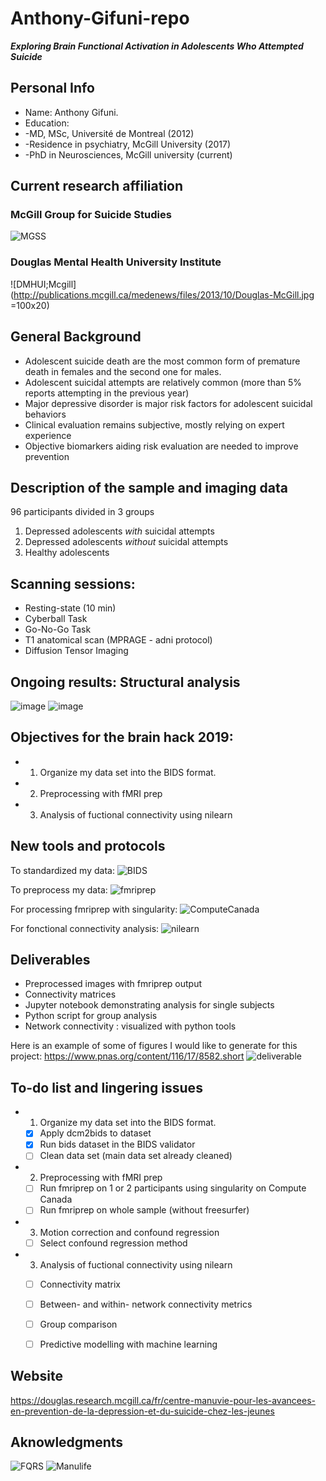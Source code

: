 # Anthony-Gifuni-repo
__*Exploring Brain Functional Activation in Adolescents Who Attempted Suicide*__

## Personal Info

* Name: Anthony Gifuni. 
* Education:
* -MD, MSc, Université de Montreal (2012) 
* -Residence in psychiatry, McGill University (2017)
* -PhD in Neurosciences, McGill university (current)

## Current research affiliation

### McGill Group for Suicide Studies
![MGSS](https://mgss.ca/images/mgss-logo.jpg=100x20)

### Douglas Mental Health University Institute
![DMHUI;Mcgill](http://publications.mcgill.ca/medenews/files/2013/10/Douglas-McGill.jpg =100x20)

## General Background

* Adolescent suicide death are the most common form of premature death in females and the second one for males.
* Adolescent suicidal attempts are relatively common (more than 5% reports attempting in the previous year)
* Major depressive disorder is major risk factors for adolescent suicidal behaviors
* Clinical evaluation remains subjective, mostly relying on expert experience
* Objective biomarkers aiding risk evaluation are needed to improve prevention

## Description of the sample and imaging data
96 participants divided in 3 groups
1) Depressed adolescents *with* suicidal attempts
2) Depressed adolescents *without* suicidal attempts
3) Healthy adolescents

## Scanning sessions:
* Resting-state (10 min)
* Cyberball Task
* Go-No-Go Task
* T1 anatomical scan (MPRAGE - adni protocol)
* Diffusion Tensor Imaging

## Ongoing results: Structural analysis
![image](https://lh3.googleusercontent.com/z00qKZ209XwpBCIYBqECLENDowFuhK7O5MxdwdMOys6Gb8HxoyH2lB1P0_V_kfXitYYv0ry3ioPl1HjhB_xrC1b-PElSk_A39DS-oUo_NKURcOgpnRi6-dVLS0Z1Ln9sG6TMTaREfg)
![image](https://lh3.googleusercontent.com/psRjQQghhzoPGIheuxmPEa9IHLDEcRi5DNXXUg0G8WrclvDKyunDhb936E9DpjTBlLoGoaLKS_wsZ53MD4BlQXEcgywceTfSCMYNui7_oiVAVnNiz-AzqiycDPcV0GuyLAx7scVEiA)


## Objectives for the brain hack 2019:

- 1) Organize my data set into the BIDS format. 
- 2) Preprocessing with fMRI prep
- 3) Analysis of fuctional connectivity using nilearn

## New tools and protocols

To standardized my data:
![BIDS](https://upload.wikimedia.org/wikipedia/commons/d/de/BIDS_Logo.png)

To preprocess my data:
![fmriprep](https://media.springernature.com/full/springer-static/image/art%3A10.1038%2Fs41592-018-0235-4/MediaObjects/41592_2018_235_Fig1_HTML.png)

For processing fmriprep with singularity:
![ComputeCanada](https://www.computecanada.ca/wp-content/uploads/2015/04/BILINGUAL-CC-WEB-LOGO.png)

For fonctional connectivity analysis:
![nilearn](https://nilearn.github.io/_static/nilearn-logo.png)

## Deliverables

* Preprocessed images with fmriprep output
* Connectivity matrices
* Jupyter notebook demonstrating analysis for single subjects
* Python script for group analysis
* Network connectivity : visualized with python tools

Here is an example of some of figures I would like to generate for this project:
https://www.pnas.org/content/116/17/8582.short
![deliverable](https://www.pnas.org/content/pnas/116/17/8582/F1.large.jpg?width=800&height=600&carousel=1)

## To-do list and lingering issues 

- 1) Organize my data set into the BIDS format. 
  - [x] Apply dcm2bids to dataset
  - [x] Run bids dataset in the BIDS validator
  - [ ] Clean data set (main data set already cleaned)
- 2) Preprocessing with fMRI prep
  - [ ] Run fmriprep on 1 or 2 participants using singularity on Compute Canada
  - [ ] Run fmriprep on whole sample (without freesurfer)
- 3) Motion correction and confound regression
  - [ ] Select confound regression method
- 3) Analysis of fuctional connectivity using nilearn
  - [ ] Connectivity matrix 
  - [ ] Between- and within- network connectivity metrics
  - [ ] Group comparison
  - [ ] Predictive modelling with machine learning


## Website

https://douglas.research.mcgill.ca/fr/centre-manuvie-pour-les-avancees-en-prevention-de-la-depression-et-du-suicide-chez-les-jeunes


## Aknowledgments

![FQRS](https://conference.ccra-acrc.ca/wp-content/uploads/2016/11/img-supporter-logo-frqs.png)
![Manulife](https://upload.wikimedia.org/wikipedia/en/thumb/1/11/Manulife_logo_%282018%29.svg/1280px-Manulife_logo_%282018%29.svg.png)
